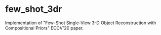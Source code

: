 # few_shot_3dr
Implementation of "Few-Shot Single-View 3-D Object Reconstruction with Compositional Priors" ECCV'20 paper. 
